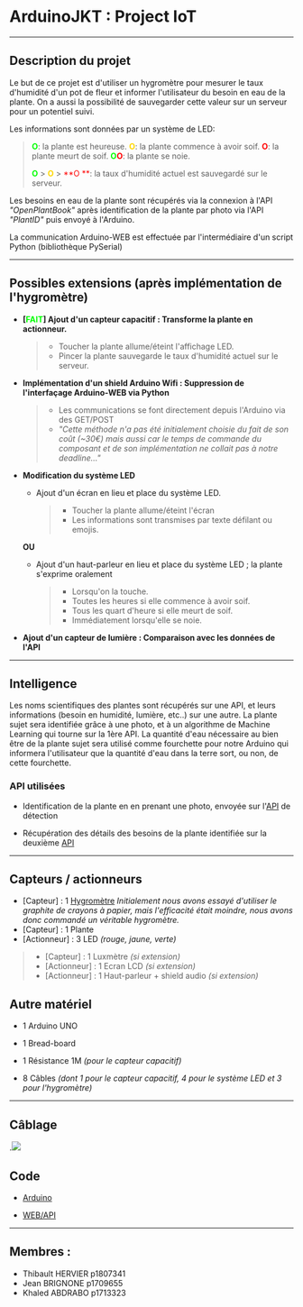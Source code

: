 # ArduinoJKT : Project IoT



---

## Description du projet

Le but de ce projet est d'utiliser un hygromètre pour mesurer le taux d'humidité d'un pot de fleur et informer l'utilisateur du besoin en eau de la plante. On a aussi la possibilité de sauvegarder cette valeur sur un serveur pour un potentiel suivi.

Les informations sont données par un système de LED:

> <span style="color:lime">**O**</span>: la plante est heureuse.
> <span style="color:gold">**O**</span>: la plante commence à avoir soif.
> <span style="color:red">**O**</span>: la plante meurt de soif.
> <span style="color:lime">**O**</span><span style="color:red">**O**</span>: la plante se noie.
>
> <span style="color:lime">**O**</span> > <span style="color:gold">**O**</span> > <span style="color:red">**O **</span>: la taux d'humidité actuel est sauvegardé sur le serveur.

Les besoins en eau de la plante sont récupérés via la connexion à l'API *"OpenPlantBook"* après identification de la plante par photo via l'API *"PlantID"* puis envoyé à l'Arduino.

La communication Arduino-WEB est effectuée par l'intermédiaire d'un script Python (bibliothèque PySerial)



---

## Possibles extensions (après implémentation de l'hygromètre)

- **[<span style="color:lime">FAIT</span>] Ajout d'un capteur capacitif : Transforme la plante en actionneur.**

  > - Toucher la plante allume/éteint l'affichage LED.
  > - Pincer la plante sauvegarde le taux d'humidité actuel sur le serveur.

- **Implémentation d'un shield Arduino Wifi : Suppression de l'interfaçage Arduino-WEB via Python**

  > - Les communications se font directement depuis l'Arduino via des GET/POST
  > - *"Cette méthode n'a pas été initialement choisie du fait de son coût (~30€) mais aussi car le temps de commande du composant et de son implémentation ne collait pas à notre deadline…"*
  
- **Modification du système LED**

  - Ajout d'un écran en lieu et place du système LED.

    > - Toucher la plante allume/éteint l'écran
    > - Les informations sont transmises par texte défilant ou emojis.

  **OU**

  - Ajout d'un haut-parleur en lieu et place du système LED ; la plante s'exprime oralement

    > - Lorsqu'on la touche.
    > - Toutes les heures si elle commence à avoir soif.
    > - Tous les quart d'heure si elle meurt de soif.
    > - Immédiatement lorsqu'elle se noie.

- **Ajout d'un capteur de lumière : Comparaison avec les données de l'API**

  

---

## Intelligence

Les noms scientifiques des plantes sont récupérés sur une API, et leurs informations (besoin en humidité, lumière, etc..)  sur une autre. La plante sujet sera identifiée grâce à une photo, et à un algorithme de Machine Learning qui tourne sur la 1ère API. La quantité d'eau nécessaire au bien être de la plante sujet sera utilisé comme fourchette pour notre Arduino qui informera l'utilisateur que la quantité d'eau dans la terre sort, ou non, de cette fourchette.

### API utilisées

- Identification de la plante en en prenant une photo, envoyée sur l'[API](https://plant.id/) de détection 

- Récupération des détails des besoins de la plante identifiée sur la deuxième [API](https://open.plantbook.io/)

  

---

## Capteurs / actionneurs

- [Capteur] : 1 [Hygromètre](www.shorturl.at/klyNZ)
  *Initialement nous avons essayé d'utiliser le graphite de crayons à papier, mais l'efficacité était moindre, nous avons donc commandé un véritable hygromètre.*
- [Capteur] : 1 Plante
- [Actionneur] : 3 LED *(rouge, jaune, verte)*

> - [Capteur] : 1 Luxmètre *(si extension)*
> - [Actionneur] : 1 Ecran LCD *(si extension)*
> - [Actionneur] : 1 Haut-parleur + shield audio *(si extension)*

## Autre matériel

- 1 Arduino UNO

- 1 Bread-board

- 1 Résistance 1M *(pour le capteur capacitif)*

- 8 Câbles *(dont 1 pour le capteur capacitif, 4 pour le système LED et 3 pour l'hygromètre)*

  

---

## Câblage

.<img src="https://i.ibb.co/JkZD971/schema-cablage.png">

## Code

- [Arduino](https://forge.univ-lyon1.fr/p1713323/iot/-/blob/main/waterTouch.ino)

- [WEB/API](https://forge.univ-lyon1.fr/p1713323/iot/-/tree/main/api)

  

---

## Membres :

- Thibault HERVIER p1807341
- Jean BRIGNONE p1709655 
- Khaled ABDRABO p1713323
